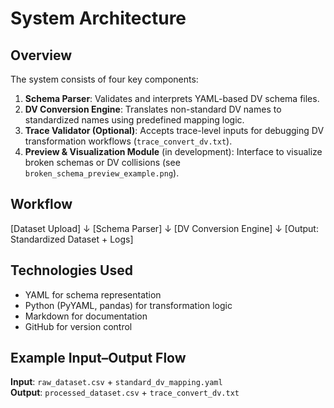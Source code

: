 # System Architecture

## Overview
The system consists of four key components:

1. **Schema Parser**: Validates and interprets YAML-based DV schema files.
2. **DV Conversion Engine**: Translates non-standard DV names to standardized names using predefined mapping logic.
3. **Trace Validator (Optional)**: Accepts trace-level inputs for debugging DV transformation workflows (`trace_convert_dv.txt`).
4. **Preview & Visualization Module** (in development): Interface to visualize broken schemas or DV collisions (see `broken_schema_preview_example.png`).

## Workflow
[Dataset Upload]
↓
[Schema Parser]
↓
[DV Conversion Engine]
↓
[Output: Standardized Dataset + Logs]

## Technologies Used
- YAML for schema representation
- Python (PyYAML, pandas) for transformation logic
- Markdown for documentation
- GitHub for version control

## Example Input–Output Flow
**Input**: `raw_dataset.csv` + `standard_dv_mapping.yaml`  
**Output**: `processed_dataset.csv` + `trace_convert_dv.txt`
